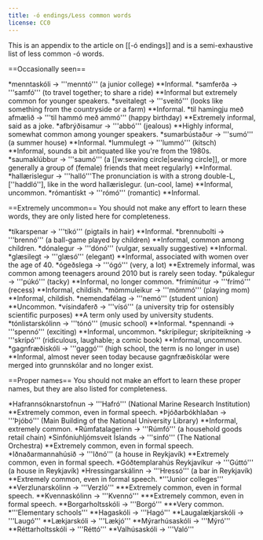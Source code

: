 ```yaml
---
title: -ó endings/Less common words
license: CC0
---
```


This is an appendix to the article on [[-ó endings]] and is a semi-exhaustive list of less common -ó words.

==Occasionally seen==

*menntaskóli → '''menntó''' (a junior college)
**Informal.
*samferða → '''samfó''' (to travel together; to share a ride)
**Informal but extremely common for younger speakers.
*sveitalegt → '''sveitó''' (looks like something from the countryside or a farm)
**Informal.
*til hamingju með afmælið → '''til hammó með ammó''' (happy birthday)
**Extremely informal, said as a joke.
*afbrýðisamur → '''abbó''' (jealous)
**Highly informal, somewhat common among younger speakers.
*sumarbústaður → '''sumó''' (a summer house)
**Informal.
*lummulegt → '''lummó''' (kitsch)
**Informal, sounds a bit antiquated like you're from the 1980s.
*saumaklúbbur → '''saumó''' (a [[w:sewing circle|sewing circle]], or more generally a group of (female) friends that meet regularly)
**Informal.
*hallærislegur → '''halló'''<note>The pronunciation is with a strong double-L, [''haddló''], like in the word hallærislegur.</note> (un-cool, lame)
**Informal, uncommon.
*rómantískt → '''rómó''' (romantic)
**Informal.

==Extremely uncommon==
You should not make any effort to learn these words, they are only listed here for completeness.

*tíkarspenar → '''tíkó''' (pigtails in hair)
**Informal.
*brennubolti → '''brennó''' (a ball-game played by children)
**Informal, common among children.
*dónalegur → '''dónó''' (vulgar, sexually suggestive)
**Informal.
*glæsilegt → '''glæsó''' (elegant)
**Informal, associated with women over the age of 40.
*ógeðslega → '''ógó''' (very, a lot)
**Extremely informal, was common among teenagers around 2010 but is rarely seen today.
*púkalegur → '''púkó''' (tacky)
**Informal, no longer common.
*frímínútur → '''frímó''' (recess)
**Informal, childish.
*mömmuleikur → '''mömmó''' (playing mom)
**Informal, childish.
*nemendafélag → '''nemó''' (student union)
**Uncommon.
*vísindaferð → '''vísó''' (a university trip for ostensibly scientific purposes)
**A term only used by university students.
*tónlistarskólinn → '''tónó''' (music school)
**Informal.
*spennandi → '''spennó''' (exciting)
**Informal, uncommon.
*skrípilegur; skrípiteikning → '''skrípó''' (ridiculous, laughable; a comic book)
**Informal, uncommon.
*gagnfræðiskóli → '''gaggó''' (high school, the term is no longer in use)
**Informal, almost never seen today because gagnfræðiskólar were merged into grunnskólar and no longer exist.

==Proper names==
You should not make an effort to learn these proper names, but they are also listed for completeness.

*Hafrannsóknarstofnun → '''Hafró''' (National Marine Research Institution)
**Extremely common, even in formal speech.
*Þjóðarbókhlaðan → '''Þjóbó''' (Main Building of the National University Library)
**Informal, extremely common.
*Rúmfatalagerinn → '''Rúmfó''' (a household goods retail chain)
*Sinfóníuhljómsveit Íslands → '''sinfó''' (The National Orchestra)
**Extremely common, even in formal speech.
*Iðnaðarmannahúsið → '''Iðnó''' (a house in Reykjavík)
**Extremely common, even in formal speech.
*Góðtemplarahús Reykjavíkur → '''Gúttó''' (a house in Reykjavík)
*Hressingarskálinn → '''Hressó''' (a bar in Reykjavík)
**Extremely common, even in formal speech.
*'''Junior colleges'''
**Verzlunarskólinn → '''Verzló'''
***Extremely common, even in formal speech.
**Kvennaskólinn → '''Kvennó'''
***Extremely common, even in formal speech.
**Borgarholtsskóli → '''Borgó'''
***Very common.
*'''Elementary schools'''
**Hagaskóli → '''Hagó'''
**Laugalækjarskóli → '''Laugó'''
**Lækjarskóli → '''Lækjó'''
**Mýrarhúsaskóli → '''Mýró'''
**Réttarholtsskóli → '''Réttó'''
**Valhúsaskóli → '''Való'''

